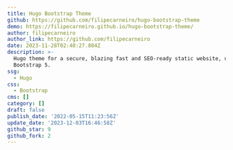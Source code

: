 ```yaml
---
title: Hugo Bootstrap Theme
github: https://github.com/filipecarneiro/hugo-bootstrap-theme
demo: https://filipecarneiro.github.io/hugo-bootstrap-theme/
author: filipecarneiro
author_link: https://github.com/filipecarneiro
date: 2023-11-28T02:40:27.804Z
description: >-
  Hugo theme for a secure, blazing fast and SEO-ready static website, using
  Bootstrap 5.
ssg:
  - Hugo
css:
  - Bootstrap
cms: []
category: []
draft: false
publish_date: '2022-05-15T11:23:56Z'
update_date: '2023-12-03T16:46:58Z'
github_star: 9
github_fork: 2
---
```

